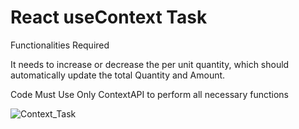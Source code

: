 # React useContext Task

Functionalities Required

It needs to increase or decrease the per unit quantity, which should automatically update the total Quantity and Amount.

Code Must Use Only ContextAPI  to perform all necessary functions

![Context_Task](https://github.com/user-attachments/assets/542f7e25-1019-4c3b-81b2-2b2ea2649d68)


